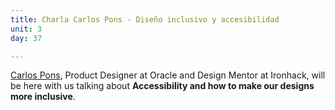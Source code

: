 ```yaml
---
title: Charla Carlos Pons - Diseño inclusivo y accesibilidad
unit: 3
day: 37

---
```

[Carlos Pons](https://www.linkedin.com/in/carlosuxdesigner/), Product Designer at Oracle and Design Mentor at Ironhack, will be here with us talking about **Accessibility and how to make our designs more inclusive**.
